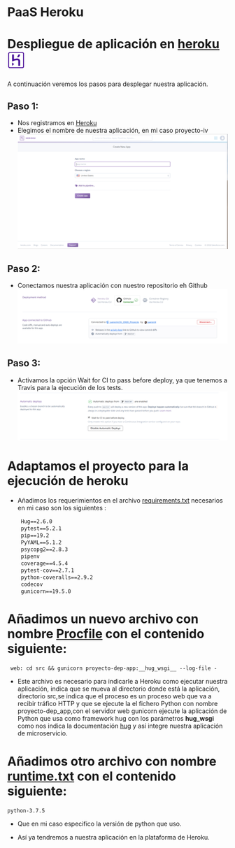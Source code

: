 # PaaS Heroku
# Despliegue de aplicación en [heroku](https://www.heroku.com/)<img src="images/heroku_logo.jpg" alt="alt text" width="40px" height="40px">

A continuación veremos los pasos para desplegar nuestra aplicación.

## Paso 1:
- Nos registramos en [Heroku](https://www.heroku.com/)
- Elegimos el nombre de nuestra aplicación, en mi caso proyecto-iv
![create](images/create_new_app.png)

## Paso 2:
- Conectamos nuestra aplicación con nuestro repositorio eh Github
![connect](images/conect_github.png)

## Paso 3:
- Activamos la opción Wait for CI to pass before deploy, ya que tenemos a Travis para
la ejecución de los tests.
![automatic_desploy](images/automatic_deploys.png)

# Adaptamos el proyecto para la ejecución de heroku

- Añadimos los requerimientos en el archivo [requirements.txt](.//../requirements.txt) necesarios en mi caso son los siguientes :
   ~~~~
    Hug==2.6.0
    pytest==5.2.1
    pip==19.2
    PyYAML==5.1.2
    psycopg2==2.8.3
    pipenv
    coverage==4.5.4
    pytest-cov==2.7.1
    python-coveralls==2.9.2
    codecov
    gunicorn==19.5.0
   ~~~~
# Añadimos un nuevo archivo con nombre [Procfile](./../Procfile) con el contenido siguiente:
  ~~~
   web: cd src && gunicorn proyecto-dep-app:__hug_wsgi__ --log-file -
  ~~~

 - Este archivo es necesario para indicarle a Heroku como ejecutar nuestra aplicación, indica que se mueva al directorio donde está la aplicación, directorio src,se indica que el proceso es un proceso web que va a recibir tráfico HTTP y que se ejecute la el fichero Python con nombre proyecto-dep_app,con el servidor web gunicorn ejecute la aplicación de Python que usa como framework hug  con los parámetros __hug_wsgi__ como nos indica la documentación [hug](https://www.hug.rest/website/quickstart) y así integre nuestra aplicación de microservicio.

# Añadimos otro archivo con nombre [runtime.txt](./../runtime.txt) con el contenido siguiente:
~~~~
python-3.7.5 
~~~~
- Que en mi caso especifico la versión de python que uso.
  
 - Así ya tendremos a nuestra aplicación en la plataforma de Heroku.